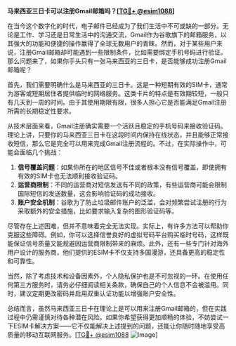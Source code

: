 **马来西亚三日卡可以注册Gmail邮箱吗？[[TG💪+ @esim1088](https://t.me/s/esim1088)]**

在当今这个数字化的时代，电子邮件已经成为了我们生活中不可或缺的一部分。无论是工作、学习还是日常生活中的沟通交流，Gmail作为谷歌旗下的邮箱服务，以其强大的功能和便捷的操作赢得了全球无数用户的青睐。然而，对于某些用户来说，注册Gmail邮箱却可能遇到一些限制条件，比如需要绑定手机号码进行验证。那么问题来了，如果你手头只有一张马来西亚的三日卡，是否能够成功注册Gmail邮箱呢？

首先，我们需要明确什么是马来西亚的三日卡。这是一种短期有效的SIM卡，通常为游客或短期居住者提供临时的网络服务。这类卡片的特点是有效期较短，一般只有几天到一周的时间。由于其使用期限有限，很多人担心它是否能满足Gmail注册所需的长期稳定性要求。

从技术层面来看，Gmail注册确实需要一个活跃且稳定的手机号码来接收验证码。理论上讲，只要你的马来西亚三日卡在这段时间内保持在线状态，并且能够正常接收短信，那么它是完全可以用来完成Gmail注册流程的。不过，在实际操作中，可能会面临几个挑战：

1. **信号覆盖问题**：如果你所在的地区信号不佳或者根本没有信号覆盖，即使拥有有效的SIM卡也无法顺利接收验证码。
2. **运营商限制**：不同的运营商对短信发送有不同的政策，有些运营商可能会限制国际短信的发送数量，这会影响验证码的成功接收。
3. **账户安全机制**：谷歌为了防止垃圾邮件账户的泛滥，会对频繁尝试注册的行为采取额外的安全措施，比如要求输入复杂的图形验证码等。

尽管存在上述困难，但并不意味着完全无法实现。实际上，有许多方法可以帮助你克服这些障碍。例如，你可以选择信誉良好的虚拟号码平台购买临时号码，这样既能保证信号质量又能规避因运营商限制带来的麻烦。此外，还有一些专门针对海外用户设计的服务商，他们提供的ESIM卡不仅支持多国漫游，还具备更高的稳定性和可靠性。

当然，除了考虑技术和设备因素外，个人隐私保护也是不可忽视的一环。在使用任何第三方服务时，请务必仔细阅读相关条款，确保自己的个人信息不会被滥用。同时，建议定期更改密码并启用双重认证功能以增强账户安全性。

总结而言，虽然马来西亚三日卡在理论上是可以用来注册Gmail邮箱的，但在实践过程中仍需谨慎对待各种潜在风险。如果你希望获得更加顺畅的体验，不妨尝试一下ESIM卡解决方案——它不仅能解决上述提到的问题，还能让你随时随地享受高质量的移动互联网服务。[[TG💪+ @esim1088](https://t.me/s/esim1088) ![Image](https://i.postimg.cc/4NQfJmqS/Snipaste-2025-05-13-00-14-12.png)]